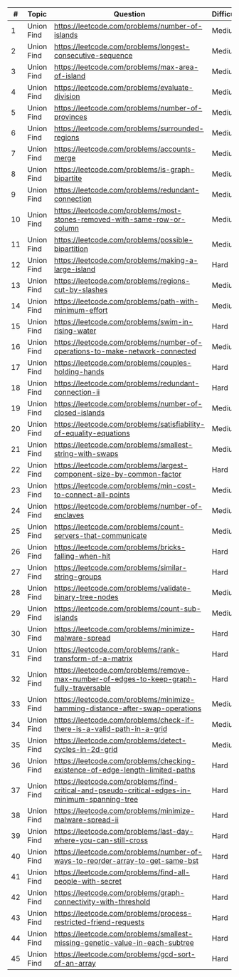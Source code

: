 | #  | Topic      | Question                                                                                       | Difficulty |
|----|------------|------------------------------------------------------------------------------------------------|------------|
| 1  | Union Find | https://leetcode.com/problems/number-of-islands                                                | Medium     |
| 2  | Union Find | https://leetcode.com/problems/longest-consecutive-sequence                                     | Medium     |
| 3  | Union Find | https://leetcode.com/problems/max-area-of-island                                               | Medium     |
| 4  | Union Find | https://leetcode.com/problems/evaluate-division                                                | Medium     |
| 5  | Union Find | https://leetcode.com/problems/number-of-provinces                                              | Medium     |
| 6  | Union Find | https://leetcode.com/problems/surrounded-regions                                               | Medium     |
| 7  | Union Find | https://leetcode.com/problems/accounts-merge                                                   | Medium     |
| 8  | Union Find | https://leetcode.com/problems/is-graph-bipartite                                               | Medium     |
| 9  | Union Find | https://leetcode.com/problems/redundant-connection                                             | Medium     |
| 10 | Union Find | https://leetcode.com/problems/most-stones-removed-with-same-row-or-column                      | Medium     |
| 11 | Union Find | https://leetcode.com/problems/possible-bipartition                                             | Medium     |
| 12 | Union Find | https://leetcode.com/problems/making-a-large-island                                            | Hard       |
| 13 | Union Find | https://leetcode.com/problems/regions-cut-by-slashes                                           | Medium     |
| 14 | Union Find | https://leetcode.com/problems/path-with-minimum-effort                                         | Medium     |
| 15 | Union Find | https://leetcode.com/problems/swim-in-rising-water                                             | Hard       |
| 16 | Union Find | https://leetcode.com/problems/number-of-operations-to-make-network-connected                   | Medium     |
| 17 | Union Find | https://leetcode.com/problems/couples-holding-hands                                            | Hard       |
| 18 | Union Find | https://leetcode.com/problems/redundant-connection-ii                                          | Hard       |
| 19 | Union Find | https://leetcode.com/problems/number-of-closed-islands                                         | Medium     |
| 20 | Union Find | https://leetcode.com/problems/satisfiability-of-equality-equations                             | Medium     |
| 21 | Union Find | https://leetcode.com/problems/smallest-string-with-swaps                                       | Medium     |
| 22 | Union Find | https://leetcode.com/problems/largest-component-size-by-common-factor                          | Hard       |
| 23 | Union Find | https://leetcode.com/problems/min-cost-to-connect-all-points                                   | Medium     |
| 24 | Union Find | https://leetcode.com/problems/number-of-enclaves                                               | Medium     |
| 25 | Union Find | https://leetcode.com/problems/count-servers-that-communicate                                   | Medium     |
| 26 | Union Find | https://leetcode.com/problems/bricks-falling-when-hit                                          | Hard       |
| 27 | Union Find | https://leetcode.com/problems/similar-string-groups                                            | Hard       |
| 28 | Union Find | https://leetcode.com/problems/validate-binary-tree-nodes                                       | Medium     |
| 29 | Union Find | https://leetcode.com/problems/count-sub-islands                                                | Medium     |
| 30 | Union Find | https://leetcode.com/problems/minimize-malware-spread                                          | Hard       |
| 31 | Union Find | https://leetcode.com/problems/rank-transform-of-a-matrix                                       | Hard       |
| 32 | Union Find | https://leetcode.com/problems/remove-max-number-of-edges-to-keep-graph-fully-traversable       | Hard       |
| 33 | Union Find | https://leetcode.com/problems/minimize-hamming-distance-after-swap-operations                  | Medium     |
| 34 | Union Find | https://leetcode.com/problems/check-if-there-is-a-valid-path-in-a-grid                         | Medium     |
| 35 | Union Find | https://leetcode.com/problems/detect-cycles-in-2d-grid                                         | Medium     |
| 36 | Union Find | https://leetcode.com/problems/checking-existence-of-edge-length-limited-paths                  | Hard       |
| 37 | Union Find | https://leetcode.com/problems/find-critical-and-pseudo-critical-edges-in-minimum-spanning-tree | Hard       |
| 38 | Union Find | https://leetcode.com/problems/minimize-malware-spread-ii                                       | Hard       |
| 39 | Union Find | https://leetcode.com/problems/last-day-where-you-can-still-cross                               | Hard       |
| 40 | Union Find | https://leetcode.com/problems/number-of-ways-to-reorder-array-to-get-same-bst                  | Hard       |
| 41 | Union Find | https://leetcode.com/problems/find-all-people-with-secret                                      | Hard       |
| 42 | Union Find | https://leetcode.com/problems/graph-connectivity-with-threshold                                | Hard       |
| 43 | Union Find | https://leetcode.com/problems/process-restricted-friend-requests                               | Hard       |
| 44 | Union Find | https://leetcode.com/problems/smallest-missing-genetic-value-in-each-subtree                   | Hard       |
| 45 | Union Find | https://leetcode.com/problems/gcd-sort-of-an-array                                             | Hard       |
